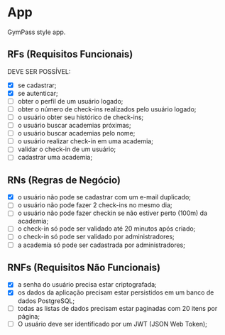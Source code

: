 # App

GymPass style app.

## RFs (Requisitos Funcionais)

DEVE SER POSSÍVEL:

- [x] se cadastrar;
- [x] se autenticar;
- [ ] obter o perfil de um usuário logado;
- [ ] obter o número de check-ins realizados pelo usuário logado;
- [ ] o usuário obter seu histórico de check-ins;
- [ ] o usuário buscar academias próximas;
- [ ] o usuário buscar academias pelo nome;
- [ ] o usuário realizar check-in em uma academia;
- [ ] validar o check-in de um usuário;
- [ ] cadastrar uma academia;

## RNs (Regras de Negócio)

- [x] o usuário não pode se cadastrar com um e-mail duplicado;
- [ ] o usuário não pode fazer 2 check-ins no mesmo dia;
- [ ] o usuário não pode fazer checkin se não estiver perto (100m) da academia;
- [ ] o check-in só pode ser validado até 20 minutos após criado;
- [ ] o check-in só pode ser validado por administradores;
- [ ] a academia só pode ser cadastrada por administradores;

## RNFs (Requisitos Não Funcionais)

- [x] a senha do usuário precisa estar criptografada;
- [x] os dados da aplicação precisam estar persistidos em um banco de dados PostgreSQL;
- [ ] todas as listas de dados precisam estar paginadas com 20 itens por página;
- [ ] O usuário deve ser identificado por um JWT (JSON Web Token);
